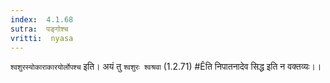 ```yaml
---
index:  4.1.68
sutra:  पङ्गोश्च
vritti:  nyasa
---
```


`श्वशुरस्योकाराकारयोर्लोपश्च` इति। अयं तु `श्वशुरः श्वश्रवा` (1.2.71) #Êति निपातनादेव सिद्ध इति न वक्तव्यः।।

